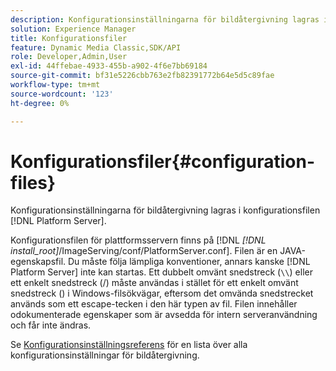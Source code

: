 ```yaml
---
description: Konfigurationsinställningarna för bildåtergivning lagras i konfigurationsfilen  [!DNL Platform Server] .
solution: Experience Manager
title: Konfigurationsfiler
feature: Dynamic Media Classic,SDK/API
role: Developer,Admin,User
exl-id: 44ffebae-4933-455b-a902-4f6e7bb69184
source-git-commit: bf31e5226cbb763e2fb82391772b64e5d5c89fae
workflow-type: tm+mt
source-wordcount: '123'
ht-degree: 0%

---
```


# Konfigurationsfiler{#configuration-files}

Konfigurationsinställningarna för bildåtergivning lagras i konfigurationsfilen [!DNL Platform Server].

Konfigurationsfilen för plattformsservern finns på [!DNL *[!DNL install_root]*/ImageServing/conf/PlatformServer.conf]. Filen är en JAVA-egenskapsfil. Du måste följa lämpliga konventioner, annars kanske [!DNL Platform Server] inte kan startas. Ett dubbelt omvänt snedstreck (`\\`) eller ett enkelt snedstreck (/) måste användas i stället för ett enkelt omvänt snedstreck (\) i Windows-filsökvägar, eftersom det omvända snedstrecket används som ett escape-tecken i den här typen av fil. Filen innehåller odokumenterade egenskaper som är avsedda för intern serveranvändning och får inte ändras.

Se [Konfigurationsinställningsreferens](../../../../../ir-api/server-admin/image-rendering-api-ref/c-ir-server-administration/c-ir-configuration-settings-reference/c-ir-configuration-settings-reference.md#concept-6947a512d4c94e9fb8a71b80243fee81) för en lista över alla konfigurationsinställningar för bildåtergivning.
